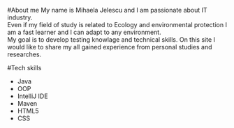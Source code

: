 #About me
My name is Mihaela Jelescu and I am passionate about IT industry.\
Even if my field of study is related to Ecology and environmental protection I am a fast learner and I can adapt to any environment.\
My goal is to develop testing knowlage and technical skills. On this site I would like to share my all gained experience from personal studies and researches.

#Tech skills
* Java
* OOP
* IntelliJ IDE
* Maven
* HTML5
* CSS

